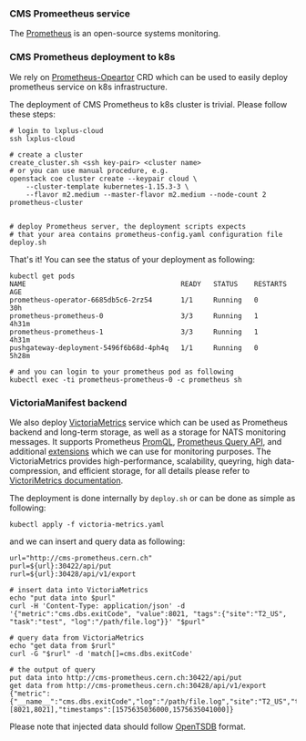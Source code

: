 ### CMS Promeetheus service
The [Prometheus](https://prometheus.io/) is  an open-source systems monitoring.

### CMS Prometheus deployment to k8s
We rely on [Prometheus-Opeartor](https://github.com/coreos/prometheus-operator)
CRD which can be used to easily deploy prometheus service on k8s
infrastructure.

The deployment of CMS Prometheus to k8s cluster is trivial. Please follow
these steps:
```
# login to lxplus-cloud
ssh lxplus-cloud

# create a cluster
create_cluster.sh <ssh key-pair> <cluster name>
# or you can use manual procedure, e.g.
openstack coe cluster create --keypair cloud \
    --cluster-template kubernetes-1.15.3-3 \
    --flavor m2.medium --master-flavor m2.medium --node-count 2 prometheus-cluster


# deploy Prometheus server, the deployment scripts expects
# that your area contains prometheus-config.yaml configuration file
deploy.sh
```

That's it! You can see the status of your deployment as following:
```
kubectl get pods
NAME                                      READY   STATUS    RESTARTS   AGE
prometheus-operator-6685db5c6-2rz54       1/1     Running   0          30h
prometheus-prometheus-0                   3/3     Running   1          4h31m
prometheus-prometheus-1                   3/3     Running   1          4h31m
pushgateway-deployment-5496f6b68d-4ph4q   1/1     Running   0          5h28m

# and you can login to your prometheus pod as following
kubectl exec -ti prometheus-prometheus-0 -c prometheus sh
```

### VictoriaManifest backend
We also deploy [VictoriaMetrics](https://victoriametrics.com/) service
which can be used as Prometheus backend and long-term storage, as well
as a storage for NATS monitoring messages. It supports Prometheus
[PromQL](https://prometheus.io/docs/prometheus/latest/querying/basics/),
[Prometheus Query API](https://prometheus.io/docs/prometheus/latest/querying/api/),
and additional
[extensions](https://github.com/VictoriaMetrics/VictoriaMetrics/wiki/ExtendedPromQL)
which we can use for monitoring purposes. The VictoriaMetrics
provides high-performance, scalability, queyring, high data-compression,
and efficient storage, for all details please refer
to [VictoriMetrics documentation](https://victoriametrics.github.io/#pure-go-build-cgo_enabled0).

The deployment is done internally by `deploy.sh` or can be done
as simple as following:
```
kubectl apply -f victoria-metrics.yaml
```
and we can insert and query data as following:
```
url="http://cms-prometheus.cern.ch"
purl=${url}:30422/api/put
rurl=${url}:30428/api/v1/export

# insert data into VictoriaMetrics
echo "put data into $purl"
curl -H 'Content-Type: application/json' -d '{"metric":"cms.dbs.exitCode", "value":8021, "tags":{"site":"T2_US", "task":"test", "log":"/path/file.log"}}' "$purl"

# query data from VictoriaMetrics
echo "get data from $rurl"
curl -G "$rurl" -d 'match[]=cms.dbs.exitCode'

# the output of query
put data into http://cms-prometheus.cern.ch:30422/api/put
get data from http://cms-prometheus.cern.ch:30428/api/v1/export
{"metric":{"__name__":"cms.dbs.exitCode","log":"/path/file.log","site":"T2_US","task":"test"},"values":[8021,8021],"timestamps":[1575635036000,1575635041000]}
```
Please note that injected data should follow
[OpenTSDB](http://opentsdb.net/docs/build/html/user_guide/writing/index.html)
format.

